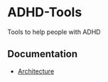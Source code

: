 # ADHD-Tools

Tools to help people with ADHD

## Documentation

- [Architecture](docs/Architecture.md)

